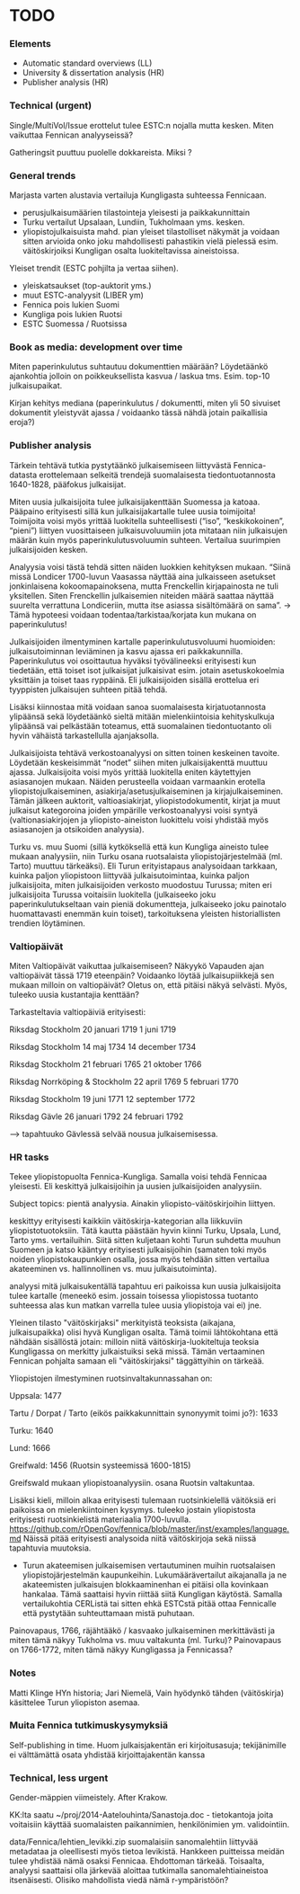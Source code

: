 TODO
==========

### Elements

- Automatic standard overviews (LL)
- University & dissertation analysis (HR)
- Publisher analysis (HR)


### Technical (urgent)

Single/MultiVol/Issue erottelut tulee ESTC:n nojalla mutta kesken. Miten vaikuttaa Fennican analyyseissä?

Gatheringsit puuttuu puolelle dokkareista. Miksi ?



### General trends 

Marjasta varten alustavia vertailuja Kungligasta suhteessa
Fennicaan.

- perusjulkaisumäärien tilastointeja yleisesti ja paikkakunnittain
- Turku vertailut Upsalaan, Lundiin, Tukholmaan yms. kesken.
- yliopistojulkaisuista mahd. pian yleiset tilastolliset näkymät ja
  voidaan sitten arvioida onko joku mahdollisesti pahastikin vielä
  pielessä esim. väitöskirjoiksi Kungligan osalta luokiteltavissa
  aineistoissa.

Yleiset trendit (ESTC pohjilta ja vertaa siihen).

- yleiskatsaukset (top-auktorit yms.)
- muut ESTC-analyysit (LIBER ym)
- Fennica pois lukien Suomi
- Kungliga pois lukien Ruotsi
- ESTC Suomessa / Ruotsissa


### Book as media: development over time

Miten paperinkulutus suhtautuu dokumenttien määrään? Löydetäänkö
ajankohtia jolloin on poikkeuksellista kasvua / laskua
tms. Esim. top-10 julkaisupaikat.

Kirjan kehitys mediana (paperinkulutus / dokumentti, miten yli 50
sivuiset dokumentit yleistyvät ajassa / voidaanko tässä nähdä jotain
paikallisia eroja?)


### Publisher analysis

Tärkein tehtävä tutkia pystytäänkö julkaisemiseen liittyvästä
Fennica-datasta erottelemaan selkeitä trendejä suomalaisesta
tiedontuotannosta 1640-1828, pääfokus julkaisijat.

Miten uusia julkaisijoita tulee julkaisijakenttään Suomessa ja
katoaa. Pääpaino erityisesti sillä kun julkaisijakartalle tulee uusia
toimijoita! Toimijoita voisi myös yrittää luokitella suhteellisesti
(“iso”, “keskikokoinen”, “pieni”) liittyen vuosittaiseen
julkaisuvoluumiin jota mitataan niin julkaisujen määrän kuin myös
paperinkulutusvoluumin suhteen. Vertailua suurimpien julkaisijoiden
kesken.

Analyysia voisi tästä tehdä sitten näiden luokkien kehityksen
mukaan. “Siinä missä Londicer 1700-luvun Vaasassa näyttää aina
julkaisseen asetukset jonkinlaisena kokoomapainoksena, mutta
Frenckellin kirjapainosta ne tuli yksitellen. Siten Frenckellin
julkaisemien niteiden määrä saattaa näyttää suurelta verrattuna
Londiceriin, mutta itse asiassa sisältömäärä on sama”. → Tämä
hypoteesi voidaan todentaa/tarkistaa/korjata kun mukana on
paperinkulutus!

Julkaisijoiden ilmentyminen kartalle paperinkulutusvoluumi huomioiden:
julkaisutoiminnan leviäminen ja kasvu ajassa eri
paikkakunnilla. Paperinkulutus voi osoittautua hyväksi työvälineeksi erityisesti kun
tiedetään, että toiset isot julkaisijat julkaisivat esim. jotain
asetuskokoelmia yksittäin ja toiset taas ryppäinä. Eli julkaisijoiden
sisällä erottelua eri tyyppisten julkaisujen suhteen pitää tehdä.

Lisäksi kiinnostaa mitä voidaan sanoa suomalaisesta kirjatuotannosta
ylipäänsä sekä löydetäänkö sieltä mitään mielenkiintoisia
kehityskulkuja ylipäänsä vai pelkästään toteamus, että suomalainen
tiedontuotanto oli hyvin vähäistä tarkastellulla ajanjaksolla.

Julkaisijoista tehtävä verkostoanalyysi on sitten toinen keskeinen
tavoite. Löydetään keskeisimmät “nodet” siihen miten julkaisijakenttä
muuttuu ajassa. Julkaisijoita voisi myös yrittää luokitella eniten
käytettyjen asiasanojen mukaan. Näiden perusteella voidaan varmaankin
erotella yliopistojulkaiseminen, asiakirja/asetusjulkaiseminen ja
kirjajulkaiseminen. Tämän jälkeen auktorit, valtioasiakirjat,
yliopistodokumentit, kirjat ja muut julkaisut kategoroina joiden
ympärille verkostoanalyysi voisi syntyä (valtionasiakirjojen ja
yliopisto-aineiston luokittelu voisi yhdistää myös asiasanojen ja
otsikoiden analyysia).

Turku vs. muu Suomi (sillä kytköksellä että kun Kungliga aineisto
tulee mukaan analyysiin, niin Turku osana ruotsalaista
yliopistojärjestelmää (ml. Tarto) muuttuu tärkeäksi). Eli Turun
erityistapaus analysoidaan tarkkaan, kuinka paljon yliopistoon
liittyvää julkaisutoimintaa, kuinka paljon julkaisijoita, miten
julkaisijoiden verkosto muodostuu Turussa; miten eri julkaisijoita
Turussa voitaisiin luokitella (julkaiseeko joku paperinkulutukseltaan
vain pieniä dokumentteja, julkaiseeko joku painotalo huomattavasti
enemmän kuin toiset), tarkoituksena yleisten historiallisten trendien
löytäminen.




### Valtiopäivät

Miten Valtiopäivät vaikuttaa julkaisemiseen? Näkyykö Vapauden ajan
valtiopäivät tässä 1719 eteenpäin? Voidaanko löytää julkaisupiikkejä
sen mukaan milloin on valtiopäivät? Oletus on, että pitäisi näkyä
selvästi. Myös, tuleeko uusia kustantajia kenttään?

Tarkasteltavia valtiopäiviä erityisesti:

Riksdag Stockholm 20 januari 1719 1 juni 1719

Riksdag Stockholm 14 maj 1734 14 december 1734

Riksdag Stockholm 21 februari 1765 21 oktober 1766

Riksdag Norrköping & Stockholm 22 april 1769 5 februari 1770

Riksdag Stockholm 19 juni 1771 12 september 1772

Riksdag Gävle 26 januari 1792 24 februari 1792

--> tapahtuuko Gävlessä selvää nousua julkaisemisessa.



### HR tasks

Tekee yliopistopuolta Fennica-Kungliga. Samalla voisi tehdä Fennicaa
yleisesti. Eli keskittyä julkaisijoihin ja uusien julkaisijoiden
analyysiin.

Subject topics: pientä analyysia. Ainakin yliopisto-väitöskirjoihin liittyen.

keskittyy erityisesti kaikkiin väitöskirja-kategorian alla liikkuviin
yliopistotuotoksiin. Tätä kautta päästään hyvin kiinni Turku, Upsala,
Lund, Tarto yms. vertailuihin. Siitä sitten kuljetaan kohti Turun
suhdetta muuhun Suomeen ja katso kääntyy erityisesti julkaisijoihin
(samaten toki myös noiden yliopistokaupunkien osalla, jossa myös
tehdään sitten vertailua akateeminen vs. hallinnollinen vs. muu
julkaisutoiminta).

analyysi mitä julkaisukentällä tapahtuu eri paikoissa kun uusia
julkaisijoita tulee kartalle (meneekö esim. jossain toisessa
yliopistossa tuotanto suhteessa alas kun matkan varrella tulee uusia
yliopistoja vai ei) jne.

Yleinen tilasto "väitöskirjaksi" merkityistä teoksista (aikajana,
julkaisupaikka) olisi hyvä Kungligan osalta. Tämä toimii lähtökohtana
että nähdään sisällöstä jotain: milloin niitä väitöskirja-luokiteltuja
teoksia Kungligassa on merkitty julkaistuiksi sekä missä. Tämän
vertaaminen Fennican pohjalta samaan eli "väitöskirjaksi" täggättyihin
on tärkeää.

Yliopistojen ilmestyminen ruotsinvaltakunnassahan on:

Uppsala: 1477

Tartu / Dorpat / Tarto (eikös paikkakunnittain synonyymit toimi jo?): 1633

Turku: 1640

Lund: 1666

Greifwald: 1456 (Ruotsin systeemissä 1600-1815)

Greifswald mukaan yliopistoanalyysiin. osana Ruotsin valtakuntaa.

Lisäksi kieli, milloin alkaa erityisesti tulemaan ruotsinkielellä
väitöksiä eri paikoissa on mielenkiintoinen kysymys. tuleeko jostain
yliopistosta erityisesti ruotsinkielistä materiaalia 1700-luvulla.
https://github.com/rOpenGov/fennica/blob/master/inst/examples/language.md
Näissä pitää erityisesti analysoida niitä väitöskirjoja sekä niissä
tapahtuvia muutoksia.


- Turun akateemisen julkaisemisen vertautuminen muihin ruotsalaisen
  yliopistojärjestelmän kaupunkeihin. Lukumäärävertailut aikajanalla
  ja ne akateemisten julkaisujen blokkaaminenhan ei pitäisi olla
  kovinkaan hankalaa. Tämä saattaisi hyvin riittää siitä Kungligan
  käytöstä. Samalla vertailukohtia CERListä tai sitten ehkä ESTCstä
  pitää ottaa Fennicalle että pystytään suhteuttamaan mistä puhutaan.

Painovapaus, 1766, räjähtääkö / kasvaako julkaiseminen merkittävästi
ja miten tämä näkyy Tukholma vs. muu valtakunta (ml. Turku)?
Painovapaus on 1766-1772, miten tämä näkyy Kungligassa ja Fennicassa?


### Notes

Matti Klinge HYn historia; Jari Niemelä, Vain hyödynkö tähden
(väitöskirja) käsittelee Turun yliopiston asemaa.


### Muita Fennica tutkimuskysymyksiä

Self-publishing in time. Huom julkaisjakentän eri kirjoitusasuja;
tekijänimille ei välttämättä osata yhdistää kirjoittajakentän kanssa


### Technical, less urgent

Gender-mäppien viimeistely. After Krakow.

KK:lta saatu ~/proj/2014-Aatelouhinta/Sanastoja.doc - tietokantoja
joita voitaisiin käyttää suomalaisten paikannimien, henkilönimien
ym. validointiin.

data/Fennica/lehtien_levikki.zip suomalaisiin sanomalehtiin liittyvää
metadataa ja oleellisesti myös tietoa levikistä. Hankkeen puitteissa
meidän tulee yhdistää nämä osaksi Fennicaa. Ehdottoman
tärkeää. Toisaalta, analyysi saattaisi olla järkevää aloittaa
tutkimalla sanomalehtiaineistoa itsenäisesti. Olisiko mahdollista
viedä nämä r-ympäristöön?










